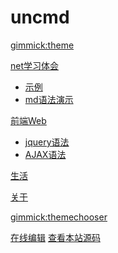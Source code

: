 # uncmd

[gimmick:theme](flatly)

[net学习体会]()

* [示例](blog/code/net-sample.md)
* [md语法演示](blog/code/mddemo.md)

[前端Web]()

* [jquery语法](blog/code/jquery.md)
* [AJAX语法](blog/code/ajax.md)

[生活](blog/life/life-b.md)

[关于](blog/about/about.md)

[gimmick:themechooser](选择皮肤)

[在线编辑](http://prose.io/#uncmd/doc-st)
[查看本站源码](https://github.com/uncmd/doc-st/)
